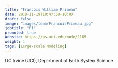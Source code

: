 ```yaml
---
title: "Francois William Primeau"
date: 2018-11-19T10:47:58+10:00
draft: false
image: "images/team/FrancoisPrimeau.jpg"
jobtitle: "PI"
promoted: true
Website: https://ps.uci.edu/node/2165
weight: 1
tags: [Large-scale Modeling]
---
```



UC Irvine (UCI), Department of Earth System Science
